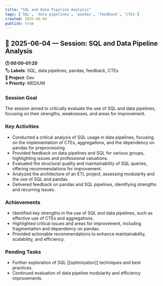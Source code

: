 ```yaml
---
title: "SQL and Data Pipeline Analysis"
tags: ['SQL', 'data pipelines', 'pandas', 'feedback', 'CTEs']
created: 2025-06-04
publish: true
---
```


## 📅 2025-06-04 — Session: SQL and Data Pipeline Analysis

**🕒 00:00–01:20**  
**🏷️ Labels**: SQL, data pipelines, pandas, feedback, CTEs  
**📂 Project**: Dev  
**⭐ Priority**: MEDIUM  


### Session Goal
The session aimed to critically evaluate the use of SQL and data pipelines, focusing on their strengths, weaknesses, and areas for improvement.

### Key Activities
- Conducted a critical analysis of SQL usage in data pipelines, focusing on the implementation of CTEs, aggregations, and the dependency on pandas for preprocessing.
- Provided feedback on data pipelines and SQL for various groups, highlighting issues and professional valuations.
- Evaluated the structural quality and maintainability of SQL queries, offering recommendations for improvement.
- Analyzed the architecture of an ETL project, assessing modularity and the use of SQL and pandas.
- Delivered feedback on pandas and SQL pipelines, identifying strengths and recurring issues.

### Achievements
- Identified key strengths in the use of SQL and data pipelines, such as effective use of CTEs and aggregations.
- Highlighted critical issues and areas for improvement, including fragmentation and dependency on pandas.
- Provided actionable recommendations to enhance maintainability, scalability, and efficiency.

### Pending Tasks
- Further exploration of SQL [[optimization]] techniques and best practices.
- Continued evaluation of data pipeline modularity and efficiency improvements.
